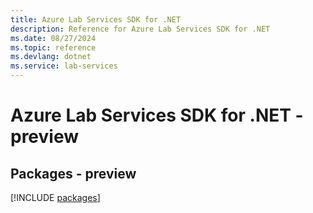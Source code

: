 ```yaml
---
title: Azure Lab Services SDK for .NET
description: Reference for Azure Lab Services SDK for .NET
ms.date: 08/27/2024
ms.topic: reference
ms.devlang: dotnet
ms.service: lab-services
---
```

# Azure Lab Services SDK for .NET - preview
## Packages - preview
[!INCLUDE [packages](lab-services-index.md)]